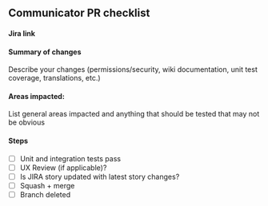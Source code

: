 ## Communicator PR checklist

#### Jira link

#### Summary of changes
Describe your changes (permissions/security, wiki documentation, unit test coverage, translations, etc.)

#### Areas impacted:
List general areas impacted and anything that should be tested that may not be obvious

#### Steps
* [ ] Unit and integration tests pass
* [ ] UX Review (if applicable)?
* [ ] Is JIRA story updated with latest story changes?
* [ ] Squash + merge
* [ ] Branch deleted
